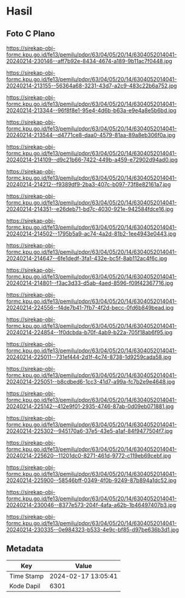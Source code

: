 # Hasil

## Foto C Plano

https://sirekap-obj-formc.kpu.go.id/fe13/pemilu/pdpr/63/04/05/20/14/6304052014041-20240214-230146--aff7b92e-8434-4674-a189-9b11ac7f0448.jpg

https://sirekap-obj-formc.kpu.go.id/fe13/pemilu/pdpr/63/04/05/20/14/6304052014041-20240214-213155--56364a68-3231-43d7-a2c9-483c22b6a752.jpg

https://sirekap-obj-formc.kpu.go.id/fe13/pemilu/pdpr/63/04/05/20/14/6304052014041-20240214-213344--96f8f8e1-95e4-4d6b-b63a-e9e4a8e5b6bd.jpg

https://sirekap-obj-formc.kpu.go.id/fe13/pemilu/pdpr/63/04/05/20/14/6304052014041-20240214-213544--d4771ce8-daa0-4579-81aa-89a8eb306f0a.jpg

https://sirekap-obj-formc.kpu.go.id/fe13/pemilu/pdpr/63/04/05/20/14/6304052014041-20240214-214109--d9c21b66-7422-449b-a459-e72902d94ad0.jpg

https://sirekap-obj-formc.kpu.go.id/fe13/pemilu/pdpr/63/04/05/20/14/6304052014041-20240214-214212--f9389df9-2ba3-407c-b097-73f8e82161a7.jpg

https://sirekap-obj-formc.kpu.go.id/fe13/pemilu/pdpr/63/04/05/20/14/6304052014041-20240214-214351--e26deb71-bd7c-4030-921e-942584fdce16.jpg

https://sirekap-obj-formc.kpu.go.id/fe13/pemilu/pdpr/63/04/05/20/14/6304052014041-20240214-214502--1795b5a9-ac74-4a2d-81b2-1ee4943e0443.jpg

https://sirekap-obj-formc.kpu.go.id/fe13/pemilu/pdpr/63/04/05/20/14/6304052014041-20240214-214647--6fe1dedf-3fa1-432e-bc5f-8ab112ac4f6c.jpg

https://sirekap-obj-formc.kpu.go.id/fe13/pemilu/pdpr/63/04/05/20/14/6304052014041-20240214-214801--f3ac3d33-d5ab-4aed-8596-f09f42367716.jpg

https://sirekap-obj-formc.kpu.go.id/fe13/pemilu/pdpr/63/04/05/20/14/6304052014041-20240214-224556--f4de7b41-7fb7-4f2d-becc-0fd6b849bead.jpg

https://sirekap-obj-formc.kpu.go.id/fe13/pemilu/pdpr/63/04/05/20/14/6304052014041-20240214-224854--1f0dcbda-b70f-4ab9-b22a-705f18ab6f95.jpg

https://sirekap-obj-formc.kpu.go.id/fe13/pemilu/pdpr/63/04/05/20/14/6304052014041-20240214-225011--731ef444-2d1f-4c74-8738-1d9259cada58.jpg

https://sirekap-obj-formc.kpu.go.id/fe13/pemilu/pdpr/63/04/05/20/14/6304052014041-20240214-225051--b8cdbed6-1cc3-41d7-a99a-fc7b2e9e4648.jpg

https://sirekap-obj-formc.kpu.go.id/fe13/pemilu/pdpr/63/04/05/20/14/6304052014041-20240214-225142--412e9f01-2935-4746-87ab-0d09eb071881.jpg

https://sirekap-obj-formc.kpu.go.id/fe13/pemilu/pdpr/63/04/05/20/14/6304052014041-20240214-225302--945170a6-37e5-43e5-a1af-84f9477504f7.jpg

https://sirekap-obj-formc.kpu.go.id/fe13/pemilu/pdpr/63/04/05/20/14/6304052014041-20240214-225620--11201dc0-8271-461d-9772-c119eb69cebf.jpg

https://sirekap-obj-formc.kpu.go.id/fe13/pemilu/pdpr/63/04/05/20/14/6304052014041-20240214-225900--58546bff-0349-4f0b-9249-87b894a1dc52.jpg

https://sirekap-obj-formc.kpu.go.id/fe13/pemilu/pdpr/63/04/05/20/14/6304052014041-20240214-230046--8377e573-204f-4afa-a62b-1b46497407b3.jpg

https://sirekap-obj-formc.kpu.go.id/fe13/pemilu/pdpr/63/04/05/20/14/6304052014041-20240214-230335--0e984323-b533-4e9c-bf85-d97be636b3d1.jpg


## Metadata

| Key        | Value               |
| ---------- | ------------------- |
| Time Stamp | 2024-02-17 13:05:41 |
| Kode Dapil | 6301                |



